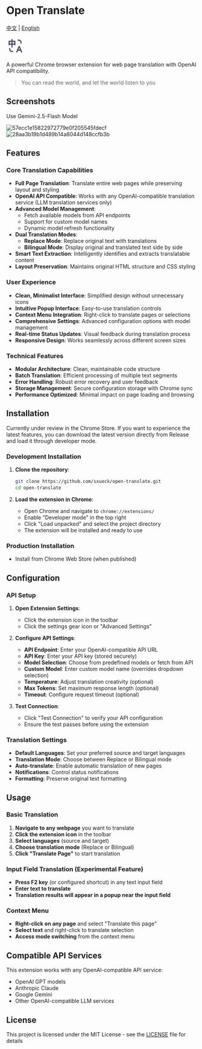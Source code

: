 # Open Translate

[中文](README_zh.md) | [English](README.md)

<img src="assets/icons/icon48.png" alt="Open Translate Icon" width="48" height="48">

A powerful Chrome browser extension for web page translation with OpenAI API compatibility.

> You can read the world, and let the world listen to you

## Screenshots

Use Gemini-2.5-Flash Model

<img width="1592" height="229" alt="57ecc1e15822972779e0f205545fdecf" src="https://github.com/user-attachments/assets/ca3dbc68-2ea0-4637-b32f-73c7242f1fe3" />
<img width="1571" height="405" alt="28aa3b19b1d489b14a8044d148ccfb3b" src="https://github.com/user-attachments/assets/f3beaa2a-0b22-4a83-8f89-6b84e5862600" />


## Features

### Core Translation Capabilities
- **Full Page Translation**: Translate entire web pages while preserving layout and styling
- **OpenAI API Compatible**: Works with any OpenAI-compatible translation service (LLM translation services only)
- **Advanced Model Management**:
  - Fetch available models from API endpoints
  - Support for custom model names
  - Dynamic model refresh functionality
- **Dual Translation Modes**:
  - **Replace Mode**: Replace original text with translations
  - **Bilingual Mode**: Display original and translated text side by side
- **Smart Text Extraction**: Intelligently identifies and extracts translatable content
- **Layout Preservation**: Maintains original HTML structure and CSS styling

### User Experience
- **Clean, Minimalist Interface**: Simplified design without unnecessary icons
- **Intuitive Popup Interface**: Easy-to-use translation controls
- **Context Menu Integration**: Right-click to translate pages or selections
- **Comprehensive Settings**: Advanced configuration options with model management
- **Real-time Status Updates**: Visual feedback during translation process
- **Responsive Design**: Works seamlessly across different screen sizes

### Technical Features
- **Modular Architecture**: Clean, maintainable code structure
- **Batch Translation**: Efficient processing of multiple text segments
- **Error Handling**: Robust error recovery and user feedback
- **Storage Management**: Secure configuration storage with Chrome sync
- **Performance Optimized**: Minimal impact on page loading and browsing

## Installation

Currently under review in the Chrome Store. If you want to experience the latest features, you can download the latest version directly from Release and load it through developer mode.

### Development Installation

1. **Clone the repository**:
   ```bash
   git clone https://github.com/sxueck/open-translate.git
   cd open-translate
   ```

2. **Load the extension in Chrome**:
   - Open Chrome and navigate to `chrome://extensions/`
   - Enable "Developer mode" in the top right
   - Click "Load unpacked" and select the project directory
   - The extension will be installed and ready to use

### Production Installation
- Install from Chrome Web Store (when published)

## Configuration

### API Setup

1. **Open Extension Settings**:
   - Click the extension icon in the toolbar
   - Click the settings gear icon or "Advanced Settings"

2. **Configure API Settings**:
   - **API Endpoint**: Enter your OpenAI-compatible API URL
   - **API Key**: Enter your API key (stored securely)
   - **Model Selection**: Choose from predefined models or fetch from API
   - **Custom Model**: Enter custom model name (overrides dropdown selection)
   - **Temperature**: Adjust translation creativity (optional)
   - **Max Tokens**: Set maximum response length (optional)
   - **Timeout**: Configure request timeout (optional)

3. **Test Connection**:
   - Click "Test Connection" to verify your API configuration
   - Ensure the test passes before using the extension

### Translation Settings

- **Default Languages**: Set your preferred source and target languages
- **Translation Mode**: Choose between Replace or Bilingual mode
- **Auto-translate**: Enable automatic translation of new pages
- **Notifications**: Control status notifications
- **Formatting**: Preserve original text formatting

## Usage

### Basic Translation

1. **Navigate to any webpage** you want to translate
2. **Click the extension icon** in the toolbar
3. **Select languages** (source and target)
4. **Choose translation mode** (Replace or Bilingual)
5. **Click "Translate Page"** to start translation

### Input Field Translation (Experimental Feature)

- **Press F2 key** (or configured shortcut) in any text input field
- **Enter text to translate**
- **Translation results will appear in a popup near the input field**

### Context Menu

- **Right-click on any page** and select "Translate this page"
- **Select text** and right-click to translate selection
- **Access mode switching** from the context menu

## Compatible API Services

This extension works with any OpenAI-compatible API service:
- OpenAI GPT models
- Anthropic Claude
- Google Gemini
- Other OpenAI-compatible LLM services

## License

This project is licensed under the MIT License - see the [LICENSE](LICENSE) file for details
